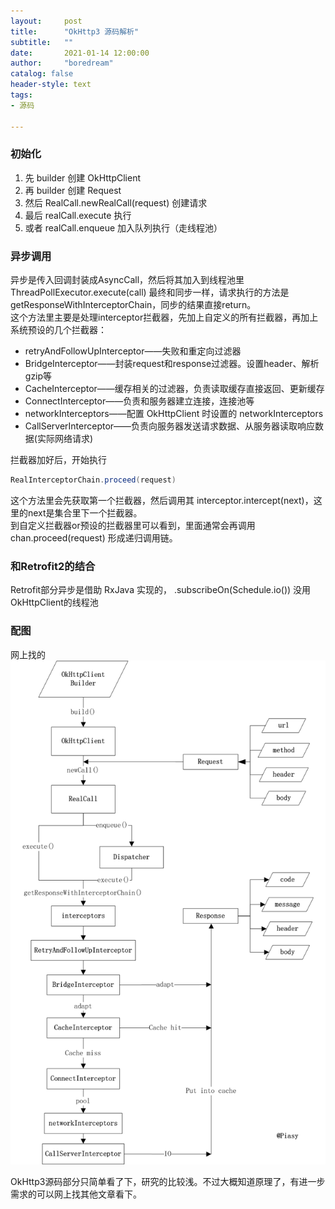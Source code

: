 ```yaml
---
layout:     post
title:      "OkHttp3 源码解析"
subtitle:   ""
date:       2021-01-14 12:00:00
author:     "boredream"
catalog: false
header-style: text
tags:
- 源码

---
```



### 初始化 
1. 先 builder 创建 OkHttpClient
2. 再 builder 创建 Request
3. 然后 RealCall.newRealCall(request) 创建请求
4. 最后 realCall.execute 执行
5. 或者 realCall.enqueue 加入队列执行（走线程池）

### 异步调用
异步是传入回调封装成AsyncCall，然后将其加入到线程池里 ThreadPollExecutor.execute(call) 最终和同步一样，请求执行的方法是 getResponseWithInterceptorChain，同步的结果直接return。  
这个方法里主要是处理interceptor拦截器，先加上自定义的所有拦截器，再加上系统预设的几个拦截器：
* retryAndFollowUpInterceptor——失败和重定向过滤器
* BridgeInterceptor——封装request和response过滤器。设置header、解析gzip等
* CacheInterceptor——缓存相关的过滤器，负责读取缓存直接返回、更新缓存
* ConnectInterceptor——负责和服务器建立连接，连接池等
* networkInterceptors——配置 OkHttpClient 时设置的 networkInterceptors
* CallServerInterceptor——负责向服务器发送请求数据、从服务器读取响应数据(实际网络请求)

拦截器加好后，开始执行 
```java
RealInterceptorChain.proceed(request)
```
这个方法里会先获取第一个拦截器，然后调用其 interceptor.intercept(next)，这里的next是集合里下一个拦截器。  
到自定义拦截器or预设的拦截器里可以看到，里面通常会再调用 chan.proceed(request) 形成递归调用链。  

### 和Retrofit2的结合
Retrofit部分异步是借助 RxJava 实现的， .subscribeOn(Schedule.io())  没用OkHttpClient的线程池  

### 配图
网上找的  
![okhttp](https://github.com/boredream/boredream.github.io/blob/master/img/in-post/okhttp.png?raw=true)


OkHttp3源码部分只简单看了下，研究的比较浅。不过大概知道原理了，有进一步需求的可以网上找其他文章看下。  